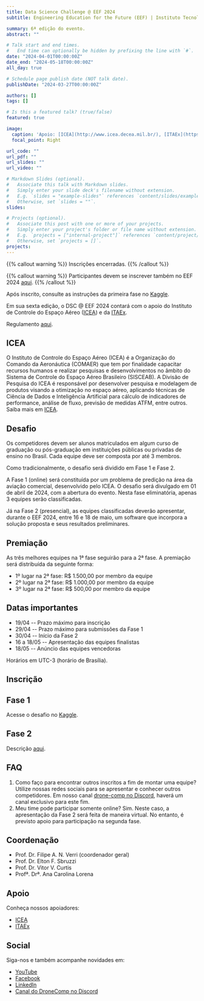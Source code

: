```yaml
---
title: Data Science Challenge @ EEF 2024
subtitle: Engineering Education for the Future (EEF) | Instituto Tecnológico de Aeronáutica (ITA)

summary: 6ª edição do evento.
abstract: ""

# Talk start and end times.
#   End time can optionally be hidden by prefixing the line with `#`.
date: "2024-04-01T00:00:00Z"
date_end: "2024-05-18T00:00:00Z"
all_day: true

# Schedule page publish date (NOT talk date).
publishDate: "2024-03-27T00:00:00Z"

authors: []
tags: []

# Is this a featured talk? (true/false)
featured: true

image:
  caption: 'Apoio: [ICEA](http://www.icea.decea.mil.br/), [ITAEx](https://itaex.com.br/)'
  focal_point: Right

url_code: ""
url_pdf: ""
url_slides: ""
url_video: ""

# Markdown Slides (optional).
#   Associate this talk with Markdown slides.
#   Simply enter your slide deck's filename without extension.
#   E.g. `slides = "example-slides"` references `content/slides/example-slides.md`.
#   Otherwise, set `slides = ""`.
slides:

# Projects (optional).
#   Associate this post with one or more of your projects.
#   Simply enter your project's folder or file name without extension.
#   E.g. `projects = ["internal-project"]` references `content/project/deep-learning/index.md`.
#   Otherwise, set `projects = []`.
projects:
---
```


{{% callout warning %}}
Inscrições encerradas.
{{% /callout %}}

{{% callout warning %}}
Participantes devem se inscrever também no EEF 2024 [aqui](https://eef.ita.br/faca-sua-inscricao-no-eef-2024/).
{{% /callout %}}

Após inscrito, consulte as instruções da primeira fase no
[Kaggle](https://www.kaggle.com/competitions/data-science-challenge-at-eef-2024/).

Em sua sexta edição, o DSC @ EEF 2024 contará com o apoio do Instituto de Controle do Espaço Aéreo ([ICEA](http://www.icea.decea.mil.br/)) e da [ITAEx](https://itaex.com.br/).

Regulamento [aqui](https://docs.google.com/document/d/1lnlPBPfgPm_ijpWDVPI1n34w2E_sTDaEJW6imSQ6GRI/edit?usp=sharing).

## ICEA

O Instituto de Controle do Espaço Aéreo (ICEA) é a Organização do Comando da Aeronáutica (COMAER) que tem por finalidade capacitar recursos humanos e realizar pesquisas e desenvolvimentos no âmbito do Sistema de Controle do Espaço Aéreo Brasileiro (SISCEAB). A Divisão de Pesquisa do ICEA é responsável por desenvolver pesquisa e modelagem de produtos visando a otimização no espaço aéreo, aplicando técnicas de Ciência de Dados e Inteligência Artificial para cálculo de indicadores de performance, análise de fluxo, previsão de medidas ATFM, entre outros.
Saiba mais em [ICEA](http://www.icea.decea.mil.br/).

## Desafio

Os competidores devem ser alunos matriculados em algum curso de graduação ou pós-graduação em instituições públicas ou privadas de ensino no Brasil. Cada equipe deve ser composta por até 3 membros.

Como tradicionalmente, o desafio será dividido em Fase 1 e Fase 2.

A Fase 1 (online) será constituída por um problema de predição na área da aviação
comercial, desenvolvido pelo ICEA. O desafio será divulgado em 01 de abril de
2024, com a abertura do evento. Nesta fase eliminatória, apenas 3 equipes serão
classificadas.

Já na Fase 2 (presencial), as equipes classificadas deverão apresentar, durante o EEF 2024,
entre 16 e 18 de maio, um software que incorpora a solução proposta e seus
resultados preliminares.

## Premiação

As três melhores equipes na 1ª fase seguirão para a 2ª fase.
A premiação será distribuída da seguinte forma:

- 1º lugar na 2ª fase: R$ 1.500,00 por membro da equipe
- 2º lugar na 2ª fase: R$ 1.000,00 por membro da equipe
- 3º lugar na 2ª fase: R$ 500,00 por membro da equipe

## Datas importantes

- 19/04 -- Prazo máximo para inscrição
- 29/04 -- Prazo máximo para submissões da Fase 1
- 30/04 -- Início da Fase 2
- 16 a 18/05 -- Apresentação das equipes finalistas
- 18/05 -- Anúncio das equipes vencedoras

Horários em UTC-3 (horário de Brasília).

## Inscrição

<!--
Preencha o [formulário de inscrição](https://forms.gle/X3NnEDZKBYSefAMq6) e aguarde a validação da coordenação do evento.

Atente-se ao [regulamento](https://docs.google.com/document/d/1iQsqjvdTlzuK-Q1fDkHAYogbx5H-y0C2hoF9pjJcTSk/edit?usp=sharing).
-->

## Fase 1

Acesse o desafio no [Kaggle](https://www.kaggle.com/competitions/data-science-challenge-at-eef-2024/).

## Fase 2

Descrição [aqui](https://drive.google.com/drive/folders/1uKasbXzW066xEIucdFCEX8BwqcMxHPU1).

## FAQ

<!--
1. Até quando posso me inscrever?<br>Você pode se inscrever ou alterar sua inscrição entre os dias 21/08 e 03/09. Para alteração, utilize o link indicado no email de confirmação de inscrição.
2. Quais são as regras do evento?<br>Verifique o [regulamento](https://docs.google.com/document/d/1iQsqjvdTlzuK-Q1fDkHAYogbx5H-y0C2hoF9pjJcTSk/edit?usp=sharing).
-->

1. Como faço para encontrar outros inscritos a fim de montar uma equipe?<br>Utilize nossas redes sociais para se apresentar e conhecer outros competidores. Em nosso canal [drone-comp no Discord](https://discord.gg/kTpTdKzFzn), haverá um canal exclusivo para este fim.
2. Meu time pode participar somente online? Sim. Neste caso, a apresentação da Fase 2 será feita de maneira virtual.  No entanto, é previsto apoio para participação na segunda fase.

## Coordenação

- Prof. Dr. Filipe A. N. Verri (coordenador geral)
- Prof. Dr. Elton F. Sbruzzi
- Prof. Dr. Vitor V. Curtis
- Profª. Drª. Ana Carolina Lorena

## Apoio

Conheça nossos apoiadores:

- [ICEA](http://www.icea.decea.mil.br/)
- [ITAEx](https://itaex.com.br/)

## Social

Siga-nos e também acompanhe novidades em:

- [YouTube](https://www.youtube.com/@tvdecea/featured)
- [Facebook](https://www.facebook.com/dsc.at.ita)
- [LinkedIn](https://www.linkedin.com/company/ita-data-science-challenge)
- [Canal do DroneComp no Discord](https://discord.gg/kTpTdKzFzn)
